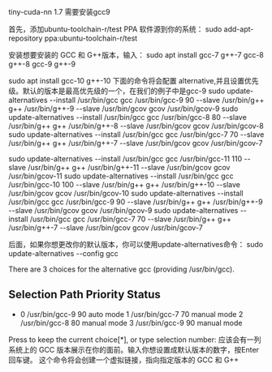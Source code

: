 tiny-cuda-nn 1.7 需要安装gcc9

首先，添加ubuntu-toolchain-r/test PPA 软件源到你的系统：
sudo add-apt-repository ppa:ubuntu-toolchain-r/test

安装想要安装的 GCC 和 G++版本，输入：
sudo apt install gcc-7 g++-7 gcc-8 g++-8 gcc-9 g++-9


sudo apt install gcc-10 g++-10
下面的命令将会配置 alternative,并且设置优先级。默认的版本是最高优先级的一个，在我们的例子中是gcc-9
sudo update-alternatives --install /usr/bin/gcc gcc /usr/bin/gcc-9 90 --slave /usr/bin/g++ g++ /usr/bin/g++-9 --slave /usr/bin/gcov gcov /usr/bin/gcov-9
sudo update-alternatives --install /usr/bin/gcc gcc /usr/bin/gcc-8 80 --slave /usr/bin/g++ g++ /usr/bin/g++-8 --slave /usr/bin/gcov gcov /usr/bin/gcov-8
sudo update-alternatives --install /usr/bin/gcc gcc /usr/bin/gcc-7 70 --slave /usr/bin/g++ g++ /usr/bin/g++-7 --slave /usr/bin/gcov gcov /usr/bin/gcov-7

sudo update-alternatives --install /usr/bin/gcc gcc /usr/bin/gcc-11 110 --slave /usr/bin/g++ g++ /usr/bin/g++-11 --slave /usr/bin/gcov gcov /usr/bin/gcov-11
sudo update-alternatives --install /usr/bin/gcc gcc /usr/bin/gcc-10 100 --slave /usr/bin/g++ g++ /usr/bin/g++-10 --slave /usr/bin/gcov gcov /usr/bin/gcov-10
sudo update-alternatives --install /usr/bin/gcc gcc /usr/bin/gcc-9 90 --slave /usr/bin/g++ g++ /usr/bin/g++-9 --slave /usr/bin/gcov gcov /usr/bin/gcov-9
sudo update-alternatives --install /usr/bin/gcc gcc /usr/bin/gcc-7 70 --slave /usr/bin/g++ g++ /usr/bin/g++-7 --slave /usr/bin/gcov gcov /usr/bin/gcov-7

后面，如果你想更改你的默认版本，你可以使用update-alternatives命令：
sudo update-alternatives --config gcc

There are 3 choices for the alternative gcc (providing /usr/bin/gcc).

  Selection    Path            Priority   Status
------------------------------------------------------------
* 0            /usr/bin/gcc-9   90        auto mode
  1            /usr/bin/gcc-7   70        manual mode
  2            /usr/bin/gcc-8   80        manual mode
  3            /usr/bin/gcc-9   90        manual mode

Press <enter> to keep the current choice[*], or type selection number:
应该会有一列 系统上的 GCC 版本展示在你的面前。输入你想设置成默认版本的数字，按Enter回车键。
这个命令将会创建一个虚拟链接，指向指定版本的 GCC 和 G++